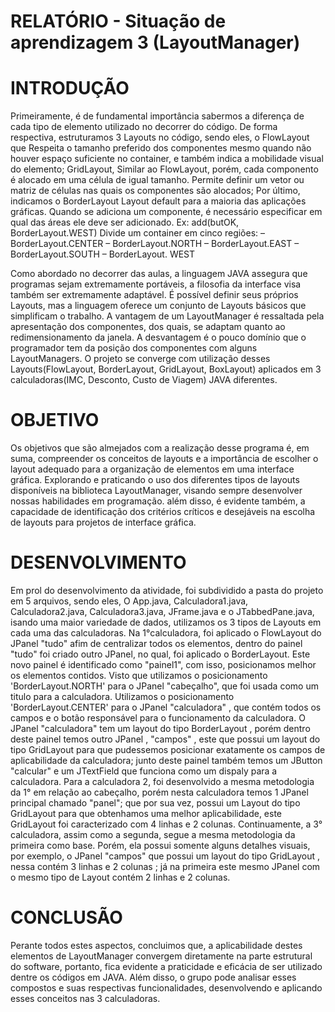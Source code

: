 # RELATÓRIO - Situação de aprendizagem 3 (LayoutManager)

# INTRODUÇÃO

Primeiramente, é de fundamental importância sabermos a diferença de cada tipo de elemento utilizado 
no decorrer do código. De forma respectiva, estruturamos 3 Layouts no código, sendo eles, o FlowLayout que
Respeita o tamanho preferido dos componentes mesmo quando não houver espaço suficiente no container, e também 
indica a mobilidade visual do elemento; GridLayout, Similar ao FlowLayout, porém, cada componento é alocado em uma célula de
igual tamanho. Permite definir um vetor ou matriz de células nas quais os componentes são alocados; Por último, indicamos o BorderLayout
Layout default para a maioria das aplicações gráficas. Quando se adiciona um componente, é necessário especificar em qual das áreas ele deve ser
adicionado. Ex: add(butOK, BorderLayout.WEST)
Divide um container em cinco regiões:
– BorderLayout.CENTER
– BorderLayout.NORTH
– BorderLayout.EAST
– BorderLayout.SOUTH
– BorderLayout. WEST

Como abordado no decorrer das aulas, a linguagem JAVA assegura que programas sejam extremamente
portáveis, a filosofia da interface visa também ser extremamente adaptável.
É possível definir seus próprios Layouts, mas a linguagem oferece um
conjunto de Layouts básicos que simplificam o trabalho.
A vantagem de um LayoutManager é ressaltada pela apresentação dos componentes, dos quais, se
adaptam quanto ao redimensionamento da janela. A desvantagem é o pouco
domínio que o programador tem da posição dos componentes com alguns
LayoutManagers. O projeto se converge com utilização desses Layouts(FlowLayout, BorderLayout, GridLayout, BoxLayout)
aplicados em 3 calculadoras(IMC, Desconto, Custo de Viagem) JAVA diferentes. 

# OBJETIVO

Os objetivos que são almejados com a realização desse programa é, em suma, 
compreender os conceitos de layouts e a importância de escolher o layout adequado
para a organização de elementos em uma interface gráfica. Explorando e praticando 
o uso dos diferentes tipos de layouts disponíveis na biblioteca LayoutManager, 
visando sempre desenvolver nossas habilidades em programação. além disso, é evidente também, 
a capacidade de identificação dos critérios críticos e desejáveis na escolha de layouts para 
projetos de interface gráfica.

# DESENVOLVIMENTO

Em prol do desenvolvimento da atividade, foi subdividido a pasta do projeto em 5 arquivos, sendo eles, O App.java,
Calculadora1.java, Calculadora2.java, Calculadora3.java, JFrame.java e o JTabbedPane.java, isando uma maior variedade de dados,
utilizamos os 3 tipos de Layouts em cada uma das calculadoras.
Na 1°calculadora, foi aplicado o FlowLayout do JPanel "tudo" afim de centralizar todos os elementos, dentro do painel "tudo" foi criado outro JPanel,
no qual, foi aplicado o BorderLayout. Este novo painel é identificado como "painel1", com isso, posicionamos melhor os elementos contidos.
Visto que utilizamos o posicionamento 'BorderLayout.NORTH' para o JPanel "cabeçalho", que foi usada como um titulo para a calculadora.
Utilizamos o posicionamento 'BorderLayout.CENTER' para o JPanel "calculadora" , que contém todos os campos e o botão responsável para o funcionamento da calculadora.
O JPanel "calculadora" tem um layout do tipo BorderLayout , porém dentro deste painel temos outro JPanel , "campos" , este que possui um layout do tipo GridLayout para que pudessemos posicionar exatamente os campos de aplicabilidade da calculadora; junto deste painel também temos um JButton "calcular" e um JTextField que funciona como um dispaly para a calculadora.
Para a calculadora 2, foi desenvolvido a mesma metodologia da 1° em relação ao cabeçalho, porém nesta calculadora temos 1 JPanel principal chamado "panel";
que por sua vez, possui um Layout do tipo GridLayout para que obtenhamos uma melhor aplicabilidade, este GridLayout foi caracterizado com 4 linhas e 2 colunas.
Continuamente, a 3° calculadora, assim como a segunda, segue a mesma metodologia da primeira como base. Porém, ela possui somente alguns detalhes visuais, por exemplo,
o JPanel "campos" que possui um layout do tipo GridLayout , nessa contém 3 linhas e 2 colunas ; já na primeira este mesmo JPanel com o mesmo tipo de Layout contém 2 linhas e 2 colunas.

# CONCLUSÃO

Perante todos estes aspectos, concluimos que, a aplicabilidade destes elementos de LayoutManager convergem diretamente na parte estrutural do software, portanto, fica evidente a praticidade e eficácia de ser utilizado dentre os códigos em JAVA. Além disso, o grupo pode analisar esses compostos e suas respectivas funcionalidades, desenvolvendo e aplicando esses conceitos nas 3 calculadoras. 
